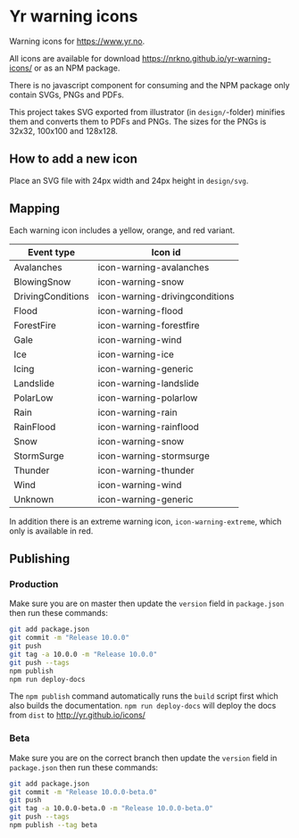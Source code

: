 # Yr warning icons

Warning icons for https://www.yr.no.

All icons are available for download https://nrkno.github.io/yr-warning-icons/ or as an NPM package.

There is no javascript component for consuming and the NPM package only contain SVGs, PNGs and PDFs.

This project takes SVG exported from illustrator (in `design/`-folder) minifies them and converts them to PDFs and PNGs. The sizes for the PNGs is 32x32, 100x100 and 128x128.

## How to add a new icon
Place an SVG file with 24px width and 24px height in `design/svg`.

## Mapping

Each warning icon includes a yellow, orange, and red variant.

| Event type        | Icon id                        |
|-------------------|--------------------------------|
| Avalanches        | icon-warning-avalanches        |
| BlowingSnow       | icon-warning-snow              |
| DrivingConditions | icon-warning-drivingconditions |
| Flood             | icon-warning-flood             |
| ForestFire        | icon-warning-forestfire        |
| Gale              | icon-warning-wind              |
| Ice               | icon-warning-ice               |
| Icing             | icon-warning-generic           |
| Landslide         | icon-warning-landslide         |
| PolarLow          | icon-warning-polarlow          |
| Rain              | icon-warning-rain              |
| RainFlood         | icon-warning-rainflood         |
| Snow              | icon-warning-snow              |
| StormSurge        | icon-warning-stormsurge        |
| Thunder           | icon-warning-thunder           |
| Wind              | icon-warning-wind              |
| Unknown           | icon-warning-generic           |

In addition there is an extreme warning icon, `icon-warning-extreme`,
which only is available in red.

## Publishing
### Production
Make sure you are on master then update the `version` field in `package.json` then run these commands:

```bash
git add package.json
git commit -m "Release 10.0.0"
git push
git tag -a 10.0.0 -m "Release 10.0.0"
git push --tags
npm publish
npm run deploy-docs
```

The `npm publish` command automatically runs the `build` script first which also builds the documentation. `npm run deploy-docs` will deploy the docs from `dist` to http://yr.github.io/icons/

### Beta
Make sure you are on the correct branch then update the `version` field in `package.json` then run these commands:

```bash
git add package.json
git commit -m "Release 10.0.0-beta.0"
git push
git tag -a 10.0.0-beta.0 -m "Release 10.0.0-beta.0"
git push --tags
npm publish --tag beta
```